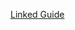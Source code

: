 [Linked Guide](https://docs.google.com/document/d/1YRpaV-9AlArolWfbq7KqalWrSodeXjFVBJq1C6GTDts/edit#)
